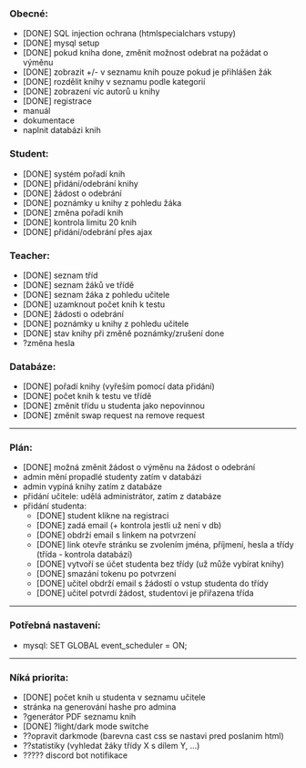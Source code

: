 ### Obecné:
  - [DONE] SQL injection ochrana (htmlspecialchars vstupy)
  - [DONE] mysql setup
  - [DONE] pokud kniha done, změnit možnost odebrat na požádat o výměnu
  - [DONE] zobrazit +/- v seznamu knih pouze pokud je přihlášen žák
  - [DONE] rozdělit knihy v seznamu podle kategorií
  - [DONE] zobrazení víc autorů u knihy
  - [DONE] registrace
  - manuál
  - dokumentace
  - naplnit databázi knih

### Student:
  - [DONE] systém pořadí knih
  - [DONE] přidání/odebrání knihy
  - [DONE] žádost o odebrání
  - [DONE] poznámky u knihy z pohledu žáka
  - [DONE] změna pořadí knih
  - [DONE] kontrola limitu 20 knih
  - [DONE] přidání/odebrání přes ajax

### Teacher:
  - [DONE] seznam tříd
  - [DONE] seznam žáků ve třídě
  - [DONE] seznam žáka z pohledu učitele
  - [DONE] uzamknout počet knih k testu
  - [DONE] žádosti o odebrání
  - [DONE] poznámky u knihy z pohledu učitele
  - [DONE] stav knihy při změně poznámky/zrušení done
  - ?změna hesla

### Databáze:
  - [DONE] pořadí knihy (vyřeším pomocí data přidání)
  - [DONE] počet knih k testu ve třídě
  - [DONE] změnit třídu u studenta jako nepovinnou
  - [DONE] změnit swap request na remove request

---

### Plán:
  - [DONE] možná změnit žádost o výměnu na žádost o odebrání 
  - admin mění propadlé studenty zatím v databázi
  - admin vypíná knihy zatím z databáze
  - přidání učitele: udělá administrátor, zatím z databáze
  - přidání studenta: 
    - [DONE] student klikne na registraci
    - [DONE] zadá email (+ kontrola jestli už není v db)
    - [DONE] obdrží email s linkem na potvrzení
    - [DONE] link otevře stránku se zvolením jména, příjmení, hesla a třídy
      (třída - kontrola databází)
    - [DONE] vytvoří se účet studenta bez třídy (už může vybírat knihy)
    - [DONE] smazání tokenu po potvrzení
    - [DONE] učitel obdrží email s žádostí o vstup studenta do třídy
    - [DONE] učitel potvrdí žádost, studentovi je přiřazena třída
  

---

### Potřebná nastavení:
  - mysql: SET GLOBAL event_scheduler = ON;

---

### Níká priorita:
  - [DONE] počet knih u studenta v seznamu učitele
  - stránka na generování hashe pro admina
  - ?generátor PDF seznamu knih
  - [DONE] ?light/dark mode switche
  - ??opravit darkmode (barevna cast css se nastavi pred poslanim html)
  - ??statistiky (vyhledat žáky třídy X s dílem Y, ...)
  - ????? discord bot notifikace
